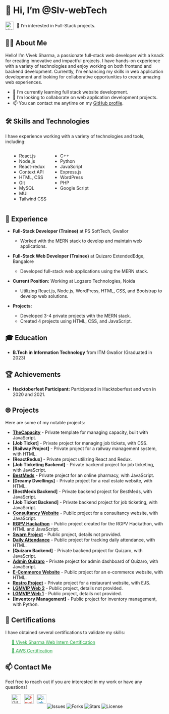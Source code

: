 # 👋 Hi, I’m @Slv-webTech

<div style="display: flex; align-items: center; gap: 10px;">
  <a href="https://dev.to/viveksh76483611">
    <img
      src="https://d2fltix0v2e0sb.cloudfront.net/dev-badge.svg"
      alt="vivek sharma's DEV Profile"
      height="26"
      width="26"
    />
  </a>
  <span>👀 I’m interested in Full-Stack projects.</span>
</div>

## 🧑‍💻 About Me

Hello! I’m Vivek Sharma, a passionate full-stack web developer with a knack for creating innovative and impactful projects. I have hands-on experience with a variety of technologies and enjoy working on both frontend and backend development. Currently, I'm enhancing my skills in web application development and looking for collaborative opportunities to create amazing web experiences.

- 🌱 I’m currently learning full stack website development.
- 💞️ I’m looking to collaborate on web application development projects.
- 📫 You can contact me anytime on my [GitHub profile](https://github.com/Slv1-webpage).

## 🛠 Skills and Technologies

I have experience working with a variety of technologies and tools, including:

<div style="display: flex; flex-wrap: wrap; gap: 20px; padding-left: 20px;">
  <div>
    <ul>
      <li>React.js</li>
      <li>Node.js</li>
      <li>React-redux</li>
      <li>Context API</li>
      <li>HTML, CSS</li>
      <li>Git</li>
      <li>MySQL</li>
      <li>MUI</li>
      <li>Tailwind CSS</li>
    </ul>
  </div>
  <div>
    <ul>
      <li>C++</li>
      <li>Python</li>
      <li>JavaScript</li>
      <li>Express.js</li>
      <li>WordPress</li>
      <li>PHP</li>
      <li>Google Script</li>
    </ul>
  </div>
</div>

## 💼 Experience

- **Full-Stack Developer (Trainee)** at PS SoftTech, Gwalior 
  - Worked with the MERN stack to develop and maintain web applications.
  
- **Full-Stack Web Developer (Trainee)** at Quizaro ExtendedEdge, Bangalore 
  - Developed full-stack web applications using the MERN stack.

- **Current Position:** Working at Logzero Technologies, Noida
  - Utilizing React.js, Node.js, WordPress, HTML, CSS, and Bootstrap to develop web solutions.

- **Projects:** 
  - Developed 3-4 private projects with the MERN stack.
  - Created 4 projects using HTML, CSS, and JavaScript.

## 🎓 Education

- **B.Tech in Information Technology** from ITM Gwalior (Graduated in 2023)

## 🏆 Achievements

- **Hacktoberfest Participant:** Participated in Hacktoberfest and won in 2020 and 2021.

## 🌐 Projects

Here are some of my notable projects:

- **[TheCapacity](https://capacity.irbureau.com/capacity/#/)** - Private template for managing capacity, built with JavaScript.
- **[Job Ticket]** - Private project for managing job tickets, with CSS.
- **[Railway Project]** - Private project for a railway management system, with HTML.
- **[ReactRedux]** - Private project utilizing React and Redux.
- **[Job Ticketing Backend]** - Private backend project for job ticketing, with JavaScript.
- **[BestMeds](https://github.com/your-username/bestmeds)** - Private project for an online pharmacy, with JavaScript.
- **[Dreamy Dwellings]** - Private project for a real estate website, with HTML.
- **[BestMeds Backend]** - Private backend project for BestMeds, with JavaScript.
- **[Job Ticket Backend]** - Private backend project for job ticketing, with JavaScript.
- **[Consultancy Website](https://slv-webtech.github.io/consultancy-website/)** - Public project for a consultancy website, with JavaScript.
- **[RGPV Hackathon](https://slv-webtech.github.io/RGPV-Hackathon/)** - Public project created for the RGPV Hackathon, with HTML and JavaScript.
- **[Swarn Project](https://slv-webtech.github.io/Swarn-Project/)** - Public project, details not provided.
- **[Daily Attendance](https://slv-webtech.github.io/Daily-Attendence/)** - Public project for tracking daily attendance, with HTML.
- **[Quizaro Backend]** - Private backend project for Quizaro, with JavaScript.
- **[Admin Quizaro](https://github.com/your-username/admin-quizaro)** - Private project for admin dashboard of Quizaro, with JavaScript.
- **[E-Commerce Website](https://slv-webtech.github.io/E-Commerce_Website/)** - Public project for an e-commerce website, with HTML.
- **[Restro Project](https://github.com/your-username/restro-project)** - Private project for a restaurant website, with EJS.
- **[LGMVIP Web 2](https://github.com/your-username/LGMVIP-Web-2)** - Public project, details not provided.
- **[LGMVIP Web 1](https://slv-webtech.github.io/LGMVIP-Web-1/)** - Public project, details not provided.
- **[Inventory Management]** - Public project for inventory management, with Python.

## 📜 Certifications

I have obtained several certifications to validate my skills:

<div style="display: flex; flex-direction: column; gap: 10px; padding-left: 20px;">
  <a href="https://github.com/Slv1-webpage/Slv1-webpage/files/7962988/Vivek.Sharma.Web.intern.pdf" style="color: #28a745;">📄 Vivek Sharma Web Intern Certification</a>
  <a href="https://github.com/Slv1-webpage/Slv1-webpage/files/8145947/AWS_Academy_Graduate___AWS_Academy_Cloud_Foundations_Badge20220226-53-9s2hsb.pdf" style="color: #28a745;">📄 AWS Certification</a>
</div>

## 📫 Contact Me
Feel free to reach out if you are interested in my work or have any questions!

<div style="display: flex; gap: 10px; padding-left: 20px;">
  <a href="https://github.com/Slv1-webpage" style="color: #333;">
    <img src="https://img.icons8.com/fluent/48/000000/github.png" alt="GitHub" width="30" height="30"/>
  </a>
  <a href="mailto:your-email@example.com" style="color: #d44638;">
    <img src="https://img.icons8.com/fluent/48/000000/gmail.png" alt="Email" width="30" height="30"/>
  </a>
  <a href="https://www.linkedin.com/in/your-linkedin/" style="color: #0077b5;">
    <img src="https://img.icons8.com/fluent/48/000000/linkedin.png" alt="LinkedIn" width="30" height="30"/>
  </a>
</div>
<div align="center">
  <img src="https://img.shields.io/github/issues-raw/Slv1-webpage/Slv1-webpage" alt="Issues">
  <img src="https://img.shields.io/github/forks/Slv1-webpage/Slv1-webpage" alt="Forks">
  <img src="https://img.shields.io/github/stars/Slv1-webpage/Slv1-webpage" alt="Stars">
  <img src="https://img.shields.io/github/license/Slv1-webpage/Slv1-webpage" alt="License">
</div>
